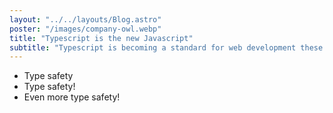 ```yaml
---
layout: "../../layouts/Blog.astro"
poster: "/images/company-owl.webp"
title: "Typescript is the new Javascript"
subtitle: "Typescript is becoming a standard for web development these days:"
---
```


- Type safety
- Type safety!
- Even more type safety!